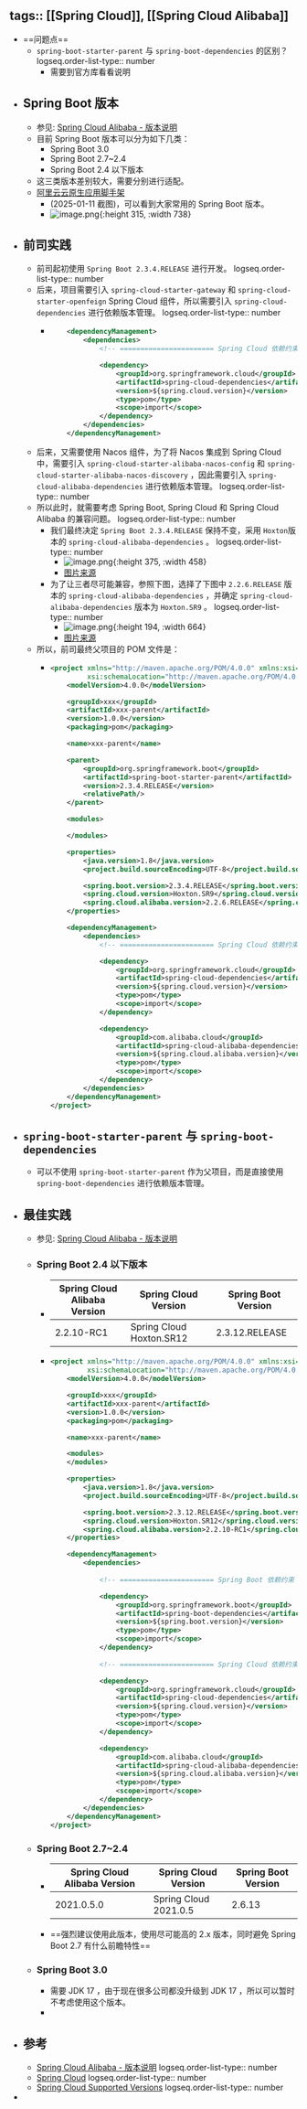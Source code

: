 tags:: [[Spring Cloud]], [[Spring Cloud Alibaba]]
---

- ==问题点==
	- `spring-boot-starter-parent` 与  `spring-boot-dependencies` 的区别？
	  logseq.order-list-type:: number
		- 需要到官方库看看说明
- ## Spring Boot 版本
	- 参见: [Spring Cloud Alibaba - 版本说明](https://github.com/alibaba/spring-cloud-alibaba/wiki/%E7%89%88%E6%9C%AC%E8%AF%B4%E6%98%8E)
	- 目前 Spring Boot 版本可以分为如下几类：
		- Spring Boot 3.0
		- Spring Boot 2.7~2.4
		- Spring Boot 2.4 以下版本
	- 这三类版本差别较大，需要分别进行适配。
	- [阿里云云原生应用脚手架](https://start.aliyun.com/bootstrap.html)
		- (2025-01-11 截图)，可以看到大家常用的 Spring Boot 版本。
		- ![image.png](../assets/image_1736579626156_0.png){:height 315, :width 738}
- ## 前司实践
	- 前司起初使用 `Spring Boot 2.3.4.RELEASE` 进行开发。
	  logseq.order-list-type:: number
	- 后来，项目需要引入 `spring-cloud-starter-gateway` 和  `spring-cloud-starter-openfeign` Spring Cloud 组件，所以需要引入 `spring-cloud-dependencies` 进行依赖版本管理。
	  logseq.order-list-type:: number
		- ``` xml
		      <dependencyManagement>
		          <dependencies>
		              <!-- ======================= Spring Cloud 依赖约束 ======================= -->
		  
		              <dependency>
		                  <groupId>org.springframework.cloud</groupId>
		                  <artifactId>spring-cloud-dependencies</artifactId>
		                  <version>${spring.cloud.version}</version>
		                  <type>pom</type>
		                  <scope>import</scope>
		              </dependency>
		          </dependencies>
		      </dependencyManagement>
		  ```
	- 后来，又需要使用 Nacos 组件，为了将 Nacos 集成到 Spring Cloud 中，需要引入 `spring-cloud-starter-alibaba-nacos-config` 和 `spring-cloud-starter-alibaba-nacos-discovery` ，因此需要引入 `spring-cloud-alibaba-dependencies` 进行依赖版本管理。
	  logseq.order-list-type:: number
	- 所以此时，就需要考虑 Spring Boot, Spring Cloud 和 Spring Cloud Alibaba 的兼容问题。
	  logseq.order-list-type:: number
		- 我们最终决定 `Spring Boot 2.3.4.RELEASE` 保持不变，采用 `Hoxton`版本的 `spring-cloud-alibaba-dependencies` 。
		  logseq.order-list-type:: number
			- ![image.png](../assets/image_1736583063124_0.png){:height 375, :width 458}
			- [图片来源](https://spring.io/projects/spring-cloud)
		- 为了让三者尽可能兼容，参照下图，选择了下图中 `2.2.6.RELEASE` 版本的 `spring-cloud-alibaba-dependencies` ，并确定 `spring-cloud-alibaba-dependencies` 版本为 `Hoxton.SR9` 。
		  logseq.order-list-type:: number
			- ![image.png](../assets/image_1736583316828_0.png){:height 194, :width 664}
			- [图片来源](https://github.com/alibaba/spring-cloud-alibaba/wiki/%E7%89%88%E6%9C%AC%E8%AF%B4%E6%98%8E#22x-%E5%88%86%E6%94%AF)
	- 所以，前司最终父项目的 POM 文件是：
		- ``` xml
		  <project xmlns="http://maven.apache.org/POM/4.0.0" xmlns:xsi="http://www.w3.org/2001/XMLSchema-instance"
		           xsi:schemaLocation="http://maven.apache.org/POM/4.0.0 http://maven.apache.org/xsd/maven-4.0.0.xsd">
		      <modelVersion>4.0.0</modelVersion>
		  
		      <groupId>xxx</groupId>
		      <artifactId>xxx-parent</artifactId>
		      <version>1.0.0</version>
		      <packaging>pom</packaging>
		  
		      <name>xxx-parent</name>
		  
		      <parent>
		          <groupId>org.springframework.boot</groupId>
		          <artifactId>spring-boot-starter-parent</artifactId>
		          <version>2.3.4.RELEASE</version>
		          <relativePath/>
		      </parent>
		  
		      <modules>
		  
		      </modules>
		  
		      <properties>
		          <java.version>1.8</java.version>
		          <project.build.sourceEncoding>UTF-8</project.build.sourceEncoding>
		  
		          <spring.boot.version>2.3.4.RELEASE</spring.boot.version>
		          <spring.cloud.version>Hoxton.SR9</spring.cloud.version>
		          <spring.cloud.alibaba.version>2.2.6.RELEASE</spring.cloud.alibaba.version>
		      </properties>
		  
		      <dependencyManagement>
		          <dependencies>
		              <!-- ======================= Spring Cloud 依赖约束 ======================= -->
		  
		              <dependency>
		                  <groupId>org.springframework.cloud</groupId>
		                  <artifactId>spring-cloud-dependencies</artifactId>
		                  <version>${spring.cloud.version}</version>
		                  <type>pom</type>
		                  <scope>import</scope>
		              </dependency>
		  
		              <dependency>
		                  <groupId>com.alibaba.cloud</groupId>
		                  <artifactId>spring-cloud-alibaba-dependencies</artifactId>
		                  <version>${spring.cloud.alibaba.version}</version>
		                  <type>pom</type>
		                  <scope>import</scope>
		              </dependency>
		          </dependencies>
		      </dependencyManagement>
		  </project>
		  ```
- ## `spring-boot-starter-parent` 与  `spring-boot-dependencies`
	- 可以不使用 `spring-boot-starter-parent` 作为父项目，而是直接使用 `spring-boot-dependencies` 进行依赖版本管理。
- ## 最佳实践
	- 参见: [Spring Cloud Alibaba - 版本说明](https://github.com/alibaba/spring-cloud-alibaba/wiki/%E7%89%88%E6%9C%AC%E8%AF%B4%E6%98%8E)
	- ### Spring Boot 2.4 以下版本
		- | Spring Cloud Alibaba Version | Spring Cloud Version | Spring Boot Version |
		  | ---- | ---- | ---- |
		  | 2.2.10-RC1 | Spring Cloud Hoxton.SR12 | 2.3.12.RELEASE |
		- ``` xml
		  <project xmlns="http://maven.apache.org/POM/4.0.0" xmlns:xsi="http://www.w3.org/2001/XMLSchema-instance"
		           xsi:schemaLocation="http://maven.apache.org/POM/4.0.0 http://maven.apache.org/xsd/maven-4.0.0.xsd">
		      <modelVersion>4.0.0</modelVersion>
		  
		      <groupId>xxx</groupId>
		      <artifactId>xxx-parent</artifactId>
		      <version>1.0.0</version>
		      <packaging>pom</packaging>
		  
		      <name>xxx-parent</name>
		  
		      <modules>
		      </modules>
		  
		      <properties>
		          <java.version>1.8</java.version>
		          <project.build.sourceEncoding>UTF-8</project.build.sourceEncoding>
		  
		          <spring.boot.version>2.3.12.RELEASE</spring.boot.version>
		          <spring.cloud.version>Hoxton.SR12</spring.cloud.version>
		          <spring.cloud.alibaba.version>2.2.10-RC1</spring.cloud.alibaba.version>
		      </properties>
		  
		      <dependencyManagement>
		          <dependencies>
		            
		              <!-- ======================= Spring Boot 依赖约束 ======================= -->
		  
		              <dependency>
		                  <groupId>org.springframework.boot</groupId>
		                  <artifactId>spring-boot-dependencies</artifactId>
		                  <version>${spring.boot.version}</version>
		                  <type>pom</type>
		                  <scope>import</scope>
		              </dependency>
		            
		              <!-- ======================= Spring Cloud 依赖约束 ======================= -->
		  
		              <dependency>
		                  <groupId>org.springframework.cloud</groupId>
		                  <artifactId>spring-cloud-dependencies</artifactId>
		                  <version>${spring.cloud.version}</version>
		                  <type>pom</type>
		                  <scope>import</scope>
		              </dependency>
		  
		              <dependency>
		                  <groupId>com.alibaba.cloud</groupId>
		                  <artifactId>spring-cloud-alibaba-dependencies</artifactId>
		                  <version>${spring.cloud.alibaba.version}</version>
		                  <type>pom</type>
		                  <scope>import</scope>
		              </dependency>
		          </dependencies>
		      </dependencyManagement>
		  </project>
		  ```
	- ### Spring Boot 2.7~2.4
		- | Spring Cloud Alibaba Version | Spring Cloud Version | Spring Boot Version |
		  | ---- | ---- | ---- |
		  | 2021.0.5.0 | Spring Cloud 2021.0.5 | 2.6.13 |
		- ==强烈建议使用此版本，使用尽可能高的 2.x 版本，同时避免 Spring Boot 2.7 有什么前瞻特性==
	- ### Spring Boot 3.0
		- 需要 JDK 17 ，由于现在很多公司都没升级到 JDK 17 ，所以可以暂时不考虑使用这个版本。
		-
- ## 参考
	- [Spring Cloud Alibaba - 版本说明](https://github.com/alibaba/spring-cloud-alibaba/wiki/%E7%89%88%E6%9C%AC%E8%AF%B4%E6%98%8E#22x-%E5%88%86%E6%94%AF)
	  logseq.order-list-type:: number
	- [Spring Cloud](https://spring.io/projects/spring-cloud)
	  logseq.order-list-type:: number
	- [Spring Cloud Supported Versions](https://github.com/spring-cloud/spring-cloud-release/wiki/Supported-Versions#supported-releases)
	  logseq.order-list-type:: number
-
